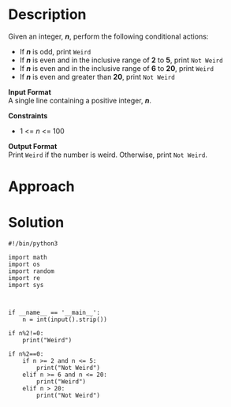 # Description
Given an integer, ***n***, perform the following conditional actions:
- If ***n*** is odd, print ```Weird```
- If ***n*** is even and in the inclusive range of **2** to **5**, print ```Not Weird```
- If ***n*** is even and in the inclusive range of **6** to **20**, print ```Weird```
- If ***n*** is even and greater than **20**, print ```Not Weird```

**Input Format**   
A single line containing a positive integer, ***n***.

**Constraints**   
- 1 <= *n* <= 100

**Output Format**   
Print ```Weird``` if the number is weird. Otherwise, print ```Not Weird```.

# Approach


# Solution
```
#!/bin/python3

import math
import os
import random
import re
import sys



if __name__ == '__main__':
    n = int(input().strip())

if n%2!=0:
    print("Weird")

if n%2==0:
    if n >= 2 and n <= 5:
        print("Not Weird")
    elif n >= 6 and n <= 20:
        print("Weird")
    elif n > 20:
        print("Not Weird")
```
